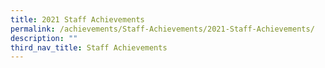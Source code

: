 ```yaml
---
title: 2021 Staff Achievements
permalink: /achievements/Staff-Achievements/2021-Staff-Achievements/
description: ""
third_nav_title: Staff Achievements
---
```

